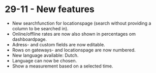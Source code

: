 # 29-11 - New features

- New searchfunction for locationspage (search without providing a column to be searched in).
- Online/offline rates are now also shown in percentages om dashboardpage.
- Adress- and custom fields are now editable.
- Rows on gateways- and locationspage are now numbered.
- New language available: Dutch.
- Language can now be chosen.
- Show a measurement based on a selected time.